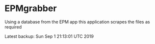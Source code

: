 # EPMgrabber
Using a database from the EPM app this application scrapes the files as required


Latest backup: Sun Sep 1 21:13:01 UTC 2019
